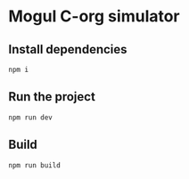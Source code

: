 # Mogul C-org simulator

## Install dependencies
```
npm i
```

## Run the project
```
npm run dev
```

## Build
```
npm run build
```